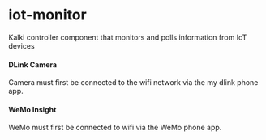 # iot-monitor
Kalki controller component that monitors and polls information from IoT devices


#### DLink Camera

Camera must first be connected to the wifi network via the my dlink phone app.

#### WeMo Insight

WeMo must first be connected to wifi via the WeMo phone app.